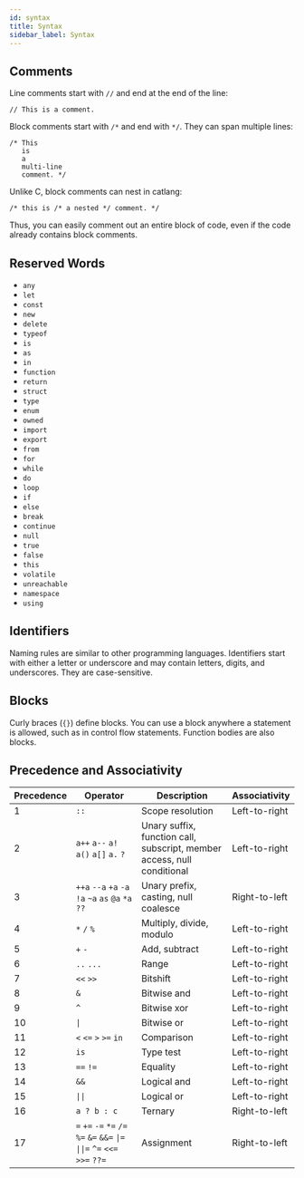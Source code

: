 ```yaml
---
id: syntax
title: Syntax
sidebar_label: Syntax
---
```


## Comments

Line comments start with `//` and end at the end of the line:

```catlang
// This is a comment.
```

Block comments start with `/*` and end with `*/`. They can span multiple lines:

```catlang
/* This
   is
   a
   multi-line
   comment. */
```

Unlike C, block comments can nest in catlang:

```catlang
/* this is /* a nested */ comment. */
```

Thus, you can easily comment out an entire block of code, even if the code already contains block comments.

## Reserved Words

- `any`
- `let`
- `const`
- `new`
- `delete`
- `typeof`
- `is`
- `as`
- `in`
- `function`
- `return`
- `struct`
- `type`
- `enum`
- `owned`
- `import`
- `export`
- `from`
- `for`
- `while`
- `do`
- `loop`
- `if`
- `else`
- `break`
- `continue`
- `null`
- `true`
- `false`
- `this`
- `volatile`
- `unreachable`
- `namespace`
- `using`

## Identifiers

Naming rules are similar to other programming languages. Identifiers start with either a letter or underscore and may contain letters, digits, and underscores. They are case-sensitive.

## Blocks

Curly braces (`{}`) define blocks. You can use a block anywhere a statement is allowed, such as in control flow statements. Function bodies are also blocks.

## Precedence and Associativity

| Precedence | Operator                                                                                                       | Description                                                             | Associativity |
| ---------- | -------------------------------------------------------------------------------------------------------------- | ----------------------------------------------------------------------- | ------------- |
| 1          | `::`                                                                                                           | Scope resolution                                                        | Left-to-right |
| 2          | `a++` `a--` `a!` `a()` `a[]` `a.` `?`                                                                          | Unary suffix, function call, subscript, member access, null conditional | Left-to-right |
| 3          | `++a` `--a` `+a` `-a` `!a` `~a` `as` `@a` `*a` `??`                                                            | Unary prefix, casting, null coalesce                                    | Right-to-left |
| 4          | `*` `/` `%`                                                                                                    | Multiply, divide, modulo                                                | Left-to-right |
| 5          | `+` `-`                                                                                                        | Add, subtract                                                           | Left-to-right |
| 6          | `..` `...`                                                                                                     | Range                                                                   | Left-to-right |
| 7          | `<<` `>>`                                                                                                      | Bitshift                                                                | Left-to-right |
| 8          | `&`                                                                                                            | Bitwise and                                                             | Left-to-right |
| 9          | `^`                                                                                                            | Bitwise xor                                                             | Left-to-right |
| 10         | <code>&#124;</code>                                                                                            | Bitwise or                                                              | Left-to-right |
| 11         | `<` `<=` `>` `>=` `in`                                                                                         | Comparison                                                              | Left-to-right |
| 12         | `is`                                                                                                           | Type test                                                               | Left-to-right |
| 13         | `==` `!=`                                                                                                      | Equality                                                                | Left-to-right |
| 14         | `&&`                                                                                                           | Logical and                                                             | Left-to-right |
| 15         | <code>&#124;&#124;</code>                                                                                      | Logical or                                                              | Left-to-right |
| 16         | `a ? b : c`                                                                                                    | Ternary                                                                 | Right-to-left |
| 17         | `=` `+=` `-=` `*=` `/=` `%=` `&=` `&&=` <code>&#124;=</code> <code>&#124;&#124;=</code> `^=` `<<=` `>>=` `??=` | Assignment                                                              | Right-to-left |
